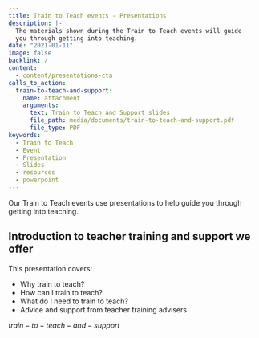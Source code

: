 ```yaml
---
title: Train to Teach events - Presentations
description: |-
  The materials shown during the Train to Teach events will guide
  you through getting into teaching.
date: "2021-01-11"
image: false
backlink: /
content:
  - content/presentations-cta
calls_to_action:
  train-to-teach-and-support:
    name: attachment
    arguments:
      text: Train to Teach and Support slides
      file_path: media/documents/train-to-teach-and-support.pdf
      file_type: PDF
keywords:
  - Train to Teach
  - Event
  - Presentation
  - Slides
  - resources
  - powerpoint
---
```


Our Train to Teach events use presentations to help guide you through 
getting into teaching.

## Introduction to teacher training and support we offer

This presentation covers:

- Why train to teach?
- How can I train to teach?
- What do I need to train to teach?
- Advice and support from teacher training advisers

$train-to-teach-and-support$
